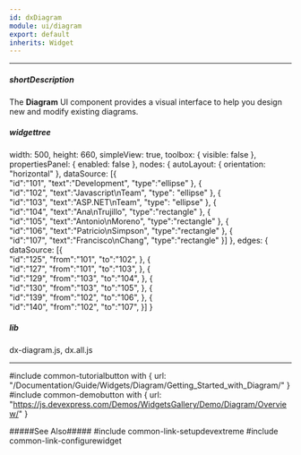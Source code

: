 ```yaml
---
id: dxDiagram
module: ui/diagram
export: default
inherits: Widget
---
```

---
##### shortDescription
The **Diagram** UI component provides a visual interface to help you design new and modify existing diagrams.

##### widgettree
width: 500,
height: 660,
simpleView: true,
toolbox: {
    visible: false
},
propertiesPanel: {
    enabled: false
},
nodes: {
    autoLayout: {
        orientation: "horizontal"
    },
    dataSource: [{  
        "id":"101",
        "text":"Development",
        "type":"ellipse"
    },
    {  
        "id":"102",
        "text":"Javascript\nTeam",
        "type": "ellipse"
    },
    {  
        "id":"103",
        "text":"ASP.NET\nTeam",
        "type": "ellipse"
    },
    {  
        "id":"104",
        "text":"Ana\nTrujillo",
        "type":"rectangle"
    },
    {  
        "id":"105",
        "text":"Antonio\nMoreno",
        "type":"rectangle"
    },
    {  
        "id":"106",
        "text":"Patricio\nSimpson",
        "type":"rectangle"
    },
    {  
        "id":"107",
        "text":"Francisco\nChang",
        "type":"rectangle"
    }]
},
edges: {
    dataSource: [{  
        "id":"125",
        "from":"101",
        "to":"102",
    },
    {  
        "id":"127",
        "from":"101",
        "to":"103",
    },
    {  
        "id":"129",
        "from":"103",
        "to":"104",
    },
    {  
        "id":"130",
        "from":"103",
        "to":"105",
    },
    {  
        "id":"139",
        "from":"102",
        "to":"106",
    },
    {  
        "id":"140",
        "from":"102",
        "to":"107",
    }]
}

##### lib
dx-diagram.js, dx.all.js

---
#include common-tutorialbutton with {
    url: "/Documentation/Guide/Widgets/Diagram/Getting_Started_with_Diagram/" 
}
#include common-demobutton with {
    url: "https://js.devexpress.com/Demos/WidgetsGallery/Demo/Diagram/Overview/"
}

#####See Also#####
#include common-link-setupdevextreme
#include common-link-configurewidget
